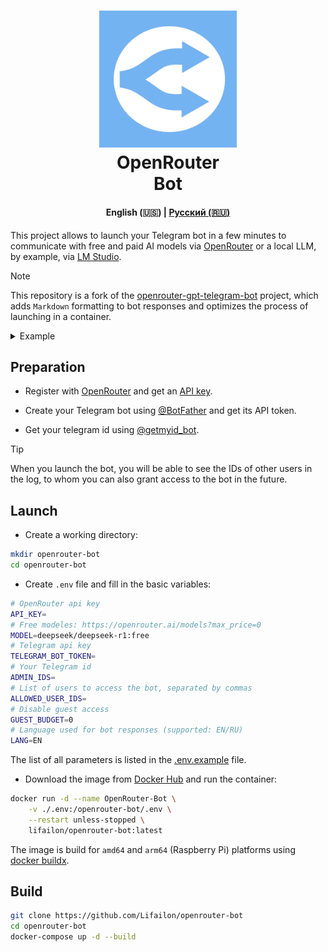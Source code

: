 <h1 align="center">
    <img src="img/logo.png" width="220" />
    <div>
    OpenRouter
    <br>
    Bot
    </div>
</h1>

<h4 align="center">
    <strong>English (🇺🇸)</strong> | <a href="README_RU.md">Русский (🇷🇺)</a>
</h4>

This project allows to launch your Telegram bot in a few minutes to communicate with free and paid AI models via [OpenRouter](https://openrouter.ai) or a local LLM, by example, via [LM Studio](https://lmstudio.ai).

> [!NOTE]
> This repository is a fork of the [openrouter-gpt-telegram-bot](https://github.com/deinfinite/openrouter-gpt-telegram-bot) project, which adds `Markdown` formatting to bot responses and optimizes the process of launching in a container.

<details>
    <summary>Example</summary>
    <img src="./img/example.png">
</details>

## Preparation

- Register with [OpenRouter](https://openrouter.ai) and get an [API key](https://openrouter.ai/settings/keys).

- Create your Telegram bot using [@BotFather](https://telegram.me/BotFather) and get its API token.

- Get your telegram id using [@getmyid_bot](https://t.me/getmyid_bot).

> [!TIP]
> When you launch the bot, you will be able to see the IDs of other users in the log, to whom you can also grant access to the bot in the future.

## Launch

- Create a working directory:

```bash
mkdir openrouter-bot
cd openrouter-bot
```

- Create `.env` file and fill in the basic variables:

```bash
# OpenRouter api key
API_KEY=
# Free modeles: https://openrouter.ai/models?max_price=0
MODEL=deepseek/deepseek-r1:free
# Telegram api key
TELEGRAM_BOT_TOKEN=
# Your Telegram id
ADMIN_IDS=
# List of users to access the bot, separated by commas
ALLOWED_USER_IDS=
# Disable guest access
GUEST_BUDGET=0
# Language used for bot responses (supported: EN/RU)
LANG=EN
```

The list of all parameters is listed in the [.env.example](https://github.com/Lifailon/openrouter-bot/blob/main/.env.example) file.

- Download the image from [Docker Hub](https://hub.docker.com/r/lifailon/openrouter-bot) and run the container:

```bash
docker run -d --name OpenRouter-Bot \
    -v ./.env:/openrouter-bot/.env \
    --restart unless-stopped \
    lifailon/openrouter-bot:latest
```

The image is build for `amd64` and `arm64` (Raspberry Pi) platforms using [docker buildx](https://github.com/docker/buildx).

## Build

```bash
git clone https://github.com/Lifailon/openrouter-bot
cd openrouter-bot
docker-compose up -d --build
```
